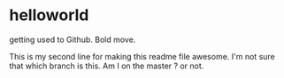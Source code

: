 # helloworld
getting used to Github. Bold move. 


This is my second line for making this readme file awesome.
I'm not sure that which branch is this. Am I on the master ? or not. 
